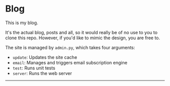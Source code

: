 Blog
====

This is my blog.

It's the actual blog, posts and all, so it would really be of no use to you to clone this repo.
However, if you'd like to mimic the design, you are free to.

The site is managed by ```admin.py```, which takes four arguments:

* ```update```: Updates the site cache
* ```email```: Manages and triggers email subscription engine
* ```test```: Runs unit tests
* ```server```: Runs the web server

***

